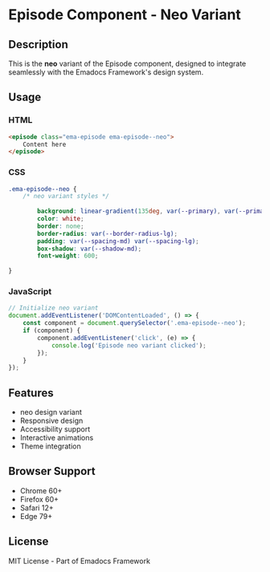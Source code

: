 # Episode Component - Neo Variant

## Description
This is the **neo** variant of the Episode component, designed to integrate seamlessly with the Emadocs Framework's design system.

## Usage

### HTML
```html
<episode class="ema-episode ema-episode--neo">
    Content here
</episode>
```

### CSS
```css
.ema-episode--neo {
    /* neo variant styles */
    
        background: linear-gradient(135deg, var(--primary), var(--primary-dark));
        color: white;
        border: none;
        border-radius: var(--border-radius-lg);
        padding: var(--spacing-md) var(--spacing-lg);
        box-shadow: var(--shadow-md);
        font-weight: 600;
    
}
```

### JavaScript
```javascript
// Initialize neo variant
document.addEventListener('DOMContentLoaded', () => {
    const component = document.querySelector('.ema-episode--neo');
    if (component) {
        component.addEventListener('click', (e) => {
            console.log('Episode neo variant clicked');
        });
    }
});
```

## Features
- neo design variant
- Responsive design
- Accessibility support
- Interactive animations
- Theme integration

## Browser Support
- Chrome 60+
- Firefox 60+
- Safari 12+
- Edge 79+

## License
MIT License - Part of Emadocs Framework
